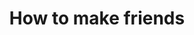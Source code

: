 ---
tag: how-to-make-friends
title: How to make friends
description: >-
  Learning how to make friends doesn't have to be difficult. If you follow these
  steps, then you can build a vibrant social life and escape a life of
  loneliness and isolation. 
hero:
  label: How to make new friends
  heading: Learn how to make friends and become a person people want to befriend
  text_markdown: >-
    Learning how to make friends doesn't have to be difficult. If you follow
    these steps, then you can build a vibrant social life and escape a life of
    loneliness and isolation.&nbsp;
page_blocks:
  - _id: block_rich_text
    alignment:
    text_markdown: >-
      Your relationships with other people are the most important thing in your
      life.


      It doesn’t matter how much money you make or how many things you
      accomplish if you don’t have any good friends to share your life with. If
      you doubt that, imagine hitting all of your goals and accomplishments.
      Then imagine that you have no friends to celebrate with, no family members
      to call, and no one who really cares—and the likes you get on social media
      don’t count.


      That emptiness you felt is the importance of friendship. You don’t even
      need a large social circle, but it needs to exist. It doesn’t matter if
      you’re an extrovert, introvert, or somewhere in between. You still need at
      least a few close friends to share your life with.


      Social media friends and co-workers don’t count—at least not initially.
      You have to transition those digital acquaintances and work buddies into
      new friendships. The following articles outline some useful methods for
      making new friends, no matter what you are or what you’re doing.


      ## How to make friends


      [**Hobbies to make new friends:**](/hobbies-to-make-friends/) This article
      breaks down the best hobbies to find potential new friends based on
      developing and then finding people with similar interests. Even if you
      were isolated because of the pandemic, these are great tips to help you
      meet others now that the world has opened back up.


      [**How to make friends as an adult:**](/how-to-make-friends-as-an-adult/)
      Making friends as an adult is hard because we’re out of the artificial
      environment of high school or college. Your social circle mainly now only
      consists of coworkers and people to drink with. Drawing on things that you
      know how to lead or things that you have an interest in learning, this
      article will teach you some cool ways to build new relationships.


      [**How to make friends in a new
      city:**](/how-to-make-friends-in-a-new-city/) Making friends in a new city
      is one of the most difficult things to do. A lot of people imagine that
      it’s easy, but stepping out of your comfort zone and exerting so much
      energy on something you never had to think about is difficult. This post
      teaches you tactics and strategies for making friends in a new city and
      how to handle the social anxiety and mental health strain that this
      endeavor can cause.


      [**Why you don’t have any friends:**](/why-you-cant-make-friends/) This
      post explores why, despite your best efforts, you can’t seem to make any
      friends. Then you learn how to make lasting friendships, not just drinking
      buddies or people on social media.


      ## How to improve social skills


      [**How to be the most interesting man in the
      room:**](/how-to-be-interesting/)Interesting people have an advantage when
      it comes to making friends. More people want to be around them so they’re
      rarely without an invite to meet up, which gives them an opportunity to
      make new friends. This article shows you how to become a more interesting
      person and give off that cool mysterious vibe.


      [**How to start and have a conversation:**](/how-to-start-a-conversation/)
      If you master conversation starters, small talk, being a good listener,
      and body language, it will be a lot easier for you to communicate. The
      easier it is for you to communicate, the easier it will be for you to make
      new friends. Even if you don’t have any common interests with the person
      you’re trying to befriend, they will feel like you do because of how great
      your conversational ability will become after reading this post.


      [**How to be more charismatic:**](/how-to-be-charismatic/) Someone once
      told me that charm makes people like you, but charisma makes people want
      you to like them. This is a subtle but significant difference. Being
      charismatic is a cheat code for socializing. People will always pursue you
      to get together. You’ll be spoiled for choice. Your social life will be
      more than fulfilling.


      [**How to be more likable:**](/how-to-be-likeable/) This post should be
      required reading for everyone, regardless of their social life. It’s a lot
      easier to meet people when you’re likable. At the, very least old friends
      are more likely to stay in touch and new friends are more likely to follow
      up. There is no disadvantage to being likable.


      [**How to socialize and have fun
      sober:**](/how-to-have-fun-and-socialize-sober/) In this day and age, it
      seems like no one knows how to have fun or meet people without alcohol.
      Well, since I’ve been sober since 2013, my social skills have only
      improved. This post teaches you how to be social and have a great time in
      life, without spending all day getting drunk and rooting for your favorite
      sports team with a bunch of strangers.


      ## All articles teaching you about making friends and socializing
  - _id: posts_relevant
---